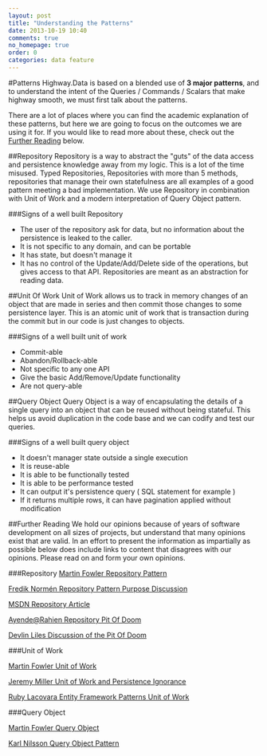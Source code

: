 ```yaml
---
layout: post
title: "Understanding the Patterns"
date: 2013-10-19 10:40
comments: true
no_homepage: true
order: 0
categories: data feature
---
```

#Patterns
Highway.Data is based on a blended use of **3 major patterns**, and to understand the intent of the Queries / Commands / Scalars that make highway smooth, we must first talk about the patterns.

There are a lot of places where you can find the academic explanation of these patterns, but here we are going to focus on the outcomes we are using it for. If you would like to read more about these, check out the [Further Reading](#furtherReading) below.

##Repository
Repository is a way to abstract the "guts" of the data access and persistence knowledge away from my logic. This is a lot of the time misused. Typed Repositories, Repositories with more than 5 methods, repositories that manage their own statefulness are all examples of a good pattern meeting a bad implementation. We use Repository in combination with Unit of Work and a modern interpretation of Query Object pattern.

###Signs of a well built Repository

* The user of the repository ask for data, but no information about the persistence is leaked to the caller.
* It is not specific to any domain, and can be portable
* It has state, but doesn't manage it
* It has no control of the Update/Add/Delete side of the operations, but gives access to that API. Repositories are meant as an abstraction for reading data. 

##Unit Of Work
Unit of Work allows us to track in memory changes of an object that are made in series and then commit those changes to some persistence layer. This is an atomic unit of work that is transaction during the commit but in our code is just changes to objects.

###Signs of a well built unit of work

* Commit-able
* Abandon/Rollback-able
* Not specific to any one API
* Give the basic Add/Remove/Update functionality
* Are not query-able

##Query Object
Query Object is a way of encapsulating the details of a single query into an object that can be reused without being stateful. This helps us avoid duplication in the code base and we can codify and test our queries.

###Signs of a well built query object

* It doesn't manager state outside a single execution
* It is reuse-able
* It is able to be functionally tested
* It is able to be performance tested
* It can output it's persistence query ( SQL statement for example )
* If it returns multiple rows, it can have pagination applied without modification

<a name="furtherReading"></a>
##Further Reading 
We hold our opinions because of years of software development on all sizes of projects, but understand that many opinions exist that are valid. In an effort to present the information as impartially as possible below does include links to content that disagrees with our opinions. Please read on and form your own opinions.



###Repository
[Martin Fowler Repository Pattern](http://www.martinfowler.com/eaaCatalog/repository.html)

[Fredik Normén Repository Pattern Purpose Discussion](http://weblogs.asp.net/fredriknormen/archive/2008/04/24/what-purpose-does-the-repository-pattern-have.aspx)

[MSDN Repository Article](http://msdn.microsoft.com/en-us/library/ff649690.aspx)

[Ayende@Rahien Repository Pit Of Doom](http://ayende.com/blog/4784/architecting-in-the-pit-of-doom-the-evils-of-the-repository-abstraction-layer)

[Devlin Liles Discussion of the Pit Of Doom](http://www.devlinliles.com/post/I-disagree-with-the-pit-of-Doom)

###Unit of Work

[Martin Fowler Unit of Work](http://www.martinfowler.com/eaaCatalog/unitOfWork.html)

[Jeremy Miller Unit of Work and Persistence Ignorance](http://msdn.microsoft.com/en-us/magazine/dd882510.aspx)

[Ruby Lacovara Entity Framework Patterns Unit of Work](http://rlacovara.blogspot.com/2009/04/entity-framework-patterns-unit-of-work.html)


###Query Object

[Martin Fowler Query Object](http://martinfowler.com/eaaCatalog/queryObject.html)

[Karl Nilsson Query Object Pattern](http://coderkarl.wordpress.com/2012/05/02/the-query-object-pattern-2/)